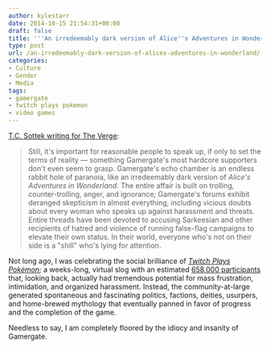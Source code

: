 ```yaml
---
author: kylestarr
date: 2014-10-15 21:54:31+00:00
draft: false
title: '''An irredeemably dark version of Alice''s Adventures in Wonderland'''
type: post
url: /an-irredeemably-dark-version-of-alices-adventures-in-wonderland/
categories:
- Culture
- Gender
- Media
tags:
- gamergate
- twitch plays pokemon
- video games
---
```


[T.C. Sottek writing for The Verge](http://www.theverge.com/2014/10/15/6983833/stop-gamergate-gains-momentum):

> Still, it's important for reasonable people to speak up, if only to set the terms of reality — something Gamergate's most hardcore supporters don't even seem to grasp. Gamergate's echo chamber is an endless rabbit hole of paranoia, like an irredeemably dark version of _Alice's Adventures in Wonderland._ The entire affair is built on trolling, counter-trolling, anger, and ignorance; Gamergate's forums exhibit deranged skepticism in almost everything, including vicious doubts about every woman who speaks up against harassment and threats. Entire threads have been devoted to accusing Sarkeesian and other recipients of hatred and violence of running false-flag campaigns to elevate their own status. In their world, everyone who's not on their side is a "shill" who's lying for attention.

Not long ago, I was celebrating the social brilliance of _[Twitch Plays Pokémon](http://www.polygon.com/2014/2/19/5426204/what-the-hell-is-twitch-plays-pokemon);_ a weeks-long, virtual slog with an estimated [658,000 participants](http://en.wikipedia.org/wiki/Twitch_Plays_Pokémon#Viewership) that, looking back, actually had tremendous potential for mass frustration, intimidation, and organized harassment. Instead, the community-at-large generated spontaneous and fascinating politics, factions, deities, usurpers, and home-brewed mythology that eventually panned in favor of progress and the completion of the game.

Needless to say, I am completely floored by the idiocy and insanity of Gamergate.
